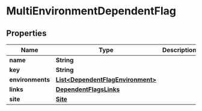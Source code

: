 
# MultiEnvironmentDependentFlag

## Properties
Name | Type | Description | Notes
------------ | ------------- | ------------- | -------------
**name** | **String** |  |  [optional]
**key** | **String** |  |  [optional]
**environments** | [**List&lt;DependentFlagEnvironment&gt;**](DependentFlagEnvironment.md) |  |  [optional]
**links** | [**DependentFlagsLinks**](DependentFlagsLinks.md) |  |  [optional]
**site** | [**Site**](Site.md) |  |  [optional]



